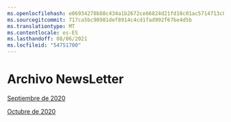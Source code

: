 ```yaml
---
ms.openlocfilehash: e06934278b88c434a1b2672ce66824d21fd10c01ac5714713c864f9181d85a47
ms.sourcegitcommit: 717ca5bc90981def8914c4cd1fad992f67be4d5b
ms.translationtype: MT
ms.contentlocale: es-ES
ms.lasthandoff: 08/06/2021
ms.locfileid: "54751700"
---
```



# <a name="newsletter-archive"></a>Archivo NewsLetter

[Septiembre de 2020](https://github.com/MicrosoftDocs/OfficeDocs-AppCompliance-pr/blob/master/Apps/docs/September%202020.md)

[Octubre de 2020](https://github.com/MicrosoftDocs/OfficeDocs-AppCompliance-pr/blob/master/Apps/docs/October%202020.md)
